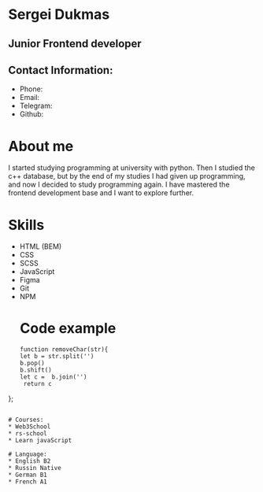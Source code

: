 # Sergei Dukmas
## Junior Frontend developer

## Contact Information:
* Phone:
* Email:
* Telegram:
* Github:

# About me
I started studying programming at university with python. 
Then I studied the c++ database, but by the end of my studies I had given up programming, and now I decided to study programming again. 
I have mastered the frontend development base and I want to explore further.

# Skills
* HTML (BEM)
* CSS
* SCSS
* JavaScript
* Figma
* Git
* NPM
  # Code example
  ```
  function removeChar(str){
  let b = str.split('')
  b.pop()
  b.shift()
  let c =  b.join('')
   return c

};

  ```

# Courses:
* Web3School
* rs-school
* Learn javaScript

# Language:
* English B2
* Russin Native
* German B1
* French A1
